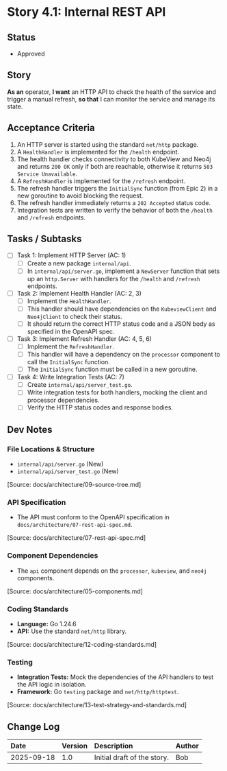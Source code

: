 # Story 4.1: Internal REST API

## Status
- Approved

## Story
**As an** operator,
**I want** an HTTP API to check the health of the service and trigger a manual refresh,
**so that** I can monitor the service and manage its state.

## Acceptance Criteria
1. An HTTP server is started using the standard `net/http` package.
2. A `HealthHandler` is implemented for the `/health` endpoint.
3. The health handler checks connectivity to both KubeView and Neo4j and returns `200 OK` only if both are reachable, otherwise it returns `503 Service Unavailable`.
4. A `RefreshHandler` is implemented for the `/refresh` endpoint.
5. The refresh handler triggers the `InitialSync` function (from Epic 2) in a new goroutine to avoid blocking the request.
6. The refresh handler immediately returns a `202 Accepted` status code.
7. Integration tests are written to verify the behavior of both the `/health` and `/refresh` endpoints.

## Tasks / Subtasks
- [ ] Task 1: Implement HTTP Server (AC: 1)
  - [ ] Create a new package `internal/api`.
  - [ ] In `internal/api/server.go`, implement a `NewServer` function that sets up an `http.Server` with handlers for the `/health` and `/refresh` endpoints.
- [ ] Task 2: Implement Health Handler (AC: 2, 3)
  - [ ] Implement the `HealthHandler`.
  - [ ] This handler should have dependencies on the `KubeviewClient` and `Neo4jClient` to check their status.
  - [ ] It should return the correct HTTP status code and a JSON body as specified in the OpenAPI spec.
- [ ] Task 3: Implement Refresh Handler (AC: 4, 5, 6)
  - [ ] Implement the `RefreshHandler`.
  - [ ] This handler will have a dependency on the `processor` component to call the `InitialSync` function.
  - [ ] The `InitialSync` function must be called in a new goroutine.
- [ ] Task 4: Write Integration Tests (AC: 7)
  - [ ] Create `internal/api/server_test.go`.
  - [ ] Write integration tests for both handlers, mocking the client and processor dependencies.
  - [ ] Verify the HTTP status codes and response bodies.

## Dev Notes

### File Locations & Structure
- `internal/api/server.go` (New)
- `internal/api/server_test.go` (New)

[Source: docs/architecture/09-source-tree.md]

### API Specification
- The API must conform to the OpenAPI specification in `docs/architecture/07-rest-api-spec.md`.

[Source: docs/architecture/07-rest-api-spec.md]

### Component Dependencies
- The `api` component depends on the `processor`, `kubeview`, and `neo4j` components.

[Source: docs/architecture/05-components.md]

### Coding Standards
- **Language:** Go 1.24.6
- **API:** Use the standard `net/http` library.

[Source: docs/architecture/12-coding-standards.md]

### Testing
- **Integration Tests:** Mock the dependencies of the API handlers to test the API logic in isolation.
- **Framework:** Go `testing` package and `net/http/httptest`.

[Source: docs/architecture/13-test-strategy-and-standards.md]

## Change Log

| Date       | Version | Description                | Author |
| :--------- | :------ | :------------------------- | :----- |
| 2025-09-18 | 1.0     | Initial draft of the story. | Bob    |
